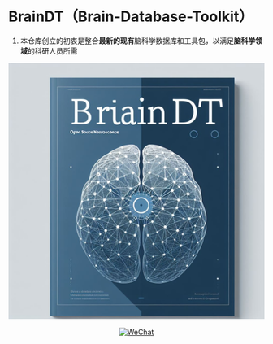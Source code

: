 # BrainDT（Brain-Database-Toolkit）
1. 本仓库创立的初衷是整合**最新的现有**脑科学数据库和工具包，以满足**脑科学领域**的科研人员所需
<p align="center">
  <img src=" https://github.com/WalkJim197/BrainDT/blob/main/assets/pics/OIG4.jpg?raw=true">
</p>

<p align="center">
  <a href="https://github.com/WalkJim197/BrainDT/blob/main/assets/pics/wechat.jpg)"><img src="https://img.shields.io/badge/ 研途用脑-公众号-brightgreen.svg" alt="WeChat"></a>
</p>
